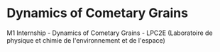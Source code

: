 # Dynamics of Cometary Grains

M1 Internship - Dynamics of Cometary Grains - LPC2E (Laboratoire de physique et chimie de l'environnement et de l'espace)
